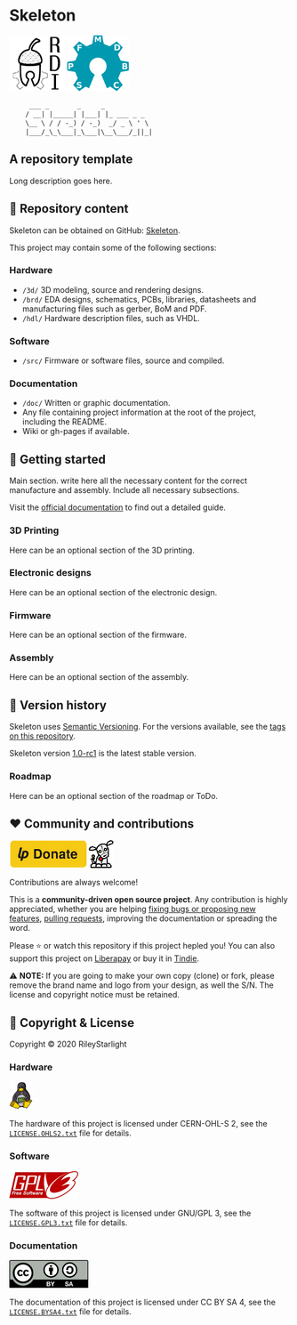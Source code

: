 # Skeleton

![Akornsys RDI](https://github.com/akornsys-rdi/skeleton/raw/master/doc/img/akornsys-logo.png)
![OSHW SPFMDBC](https://github.com/akornsys-rdi/skeleton/raw/master/doc/img/oshw-logo.png)

         ___ _       _     _            
        / __| |_____| |___| |_ ___ _ _  
        \__ \ / / -_) / -_)  _/ _ \ ' \ 
        |___/_\_\___|_\___|\__\___/_||_|

## A repository template

Long description goes here.

## :open_file_folder: Repository content

Skeleton can be obtained on GitHub: [Skeleton](https://github.com/akornsys-rdi/skeleton "Skeleton").

This project may contain some of the following sections:

### Hardware

- `/3d/` 3D modeling, source and rendering designs.
- `/brd/` EDA designs, schematics, PCBs, libraries, datasheets and manufacturing files such as gerber, BoM and PDF.
- `/hdl/` Hardware description files, such as VHDL.

### Software

- `/src/` Firmware or software files, source and compiled.

### Documentation

- `/doc/` Written or graphic documentation.
- Any file containing project information at the root of the project, including the README.
- Wiki or gh-pages if available.

## :rocket: Getting started

Main section. write here all the necessary content for the correct manufacture and assembly. Include all necessary subsections.

Visit the [official documentation](https://readthedocs.org/) to find out a detailed guide.

### 3D Printing

Here can be an optional section of the 3D printing.

### Electronic designs

Here can be an optional section of the electronic design.

### Firmware

Here can be an optional section of the firmware.

### Assembly

Here can be an optional section of the assembly.

## :book: Version history

Skeleton uses [Semantic Versioning](http://semver.org/ "Semantic Versioning"). For the versions available, see the [tags on this repository](https://github.com/akornsys-rdi/skeleton/releases).

Skeleton version [1.0-rc1](#) is the latest stable version.

### Roadmap

Here can be an optional section of the roadmap or ToDo.

## :heart: Community and contributions

[![Donate using Liberapay](https://github.com/akornsys-rdi/skeleton/raw/master/doc/img/liberapay-donate.png)](https://liberapay.com/RileyStarlight/donate)
[![Tindie Shop](https://github.com/akornsys-rdi/skeleton/raw/master/doc/img/tindie-logo.png)](https://www.tindie.com)

Contributions are always welcome!

This is a **community-driven open source project**. Any contribution is highly appreciated, whether you are helping [fixing bugs or proposing new features](https://github.com/akornsys-rdi/skeleton/issues "Issues"), [pulling requests](https://github.com/akornsys-rdi/skeleton/pulls "Pull Requests"), improving the documentation or spreading the word.

Please :star: or watch this repository if this project hepled you! You can also support this project on [Liberapay](https://liberapay.com/RileyStarlight/donate) or buy it in [Tindie](https://www.tindie.com "Tindie Shop").

:warning: **NOTE:** If you are going to make your own copy (clone) or fork, please remove the brand name and logo from your design, as well the S/N. The license and copyright notice must be retained.

## :scroll: Copyright & License

Copyright © 2020 RileyStarlight

### Hardware

[![Cern OHL-S 2](https://github.com/akornsys-rdi/skeleton/raw/master/doc/img/cernohl-logo.png)](https://cern.ch/cern-ohl)

The hardware of this project is licensed under CERN-OHL-S 2, see the [`LICENSE.OHLS2.txt`](LICENSE.OHLS2.txt) file for details.

### Software

[![GNU/GPL 3](https://github.com/akornsys-rdi/skeleton/raw/master/doc/img/gnugpl-logo.png)](https://www.gnu.org/licenses/gpl.html "GNU General Public License")

The software of this project is licensed under GNU/GPL 3, see the [`LICENSE.GPL3.txt`](LICENSE.GPL3.txt) file for details.

### Documentation

[![CC BY SA 4.0](https://github.com/akornsys-rdi/skeleton/raw/master/doc/img/ccbysa-logo.png)](https://creativecommons.org/licenses/by-sa/4.0/ "Creative Commons BY-SA 4.0")

The documentation of this project is licensed under CC BY SA 4, see the [`LICENSE.BYSA4.txt`](LICENSE.BYSA4.txt) file for details.

